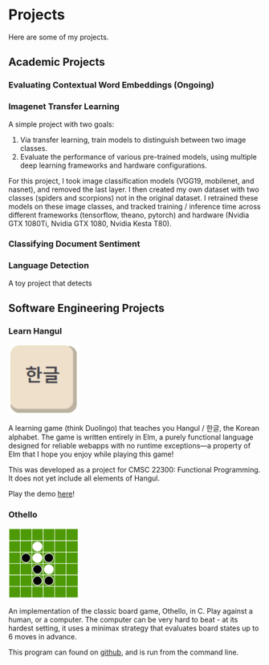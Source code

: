 # Projects 
Here are some of my projects.

## Academic Projects

### Evaluating Contextual Word Embeddings (Ongoing)

### Imagenet Transfer Learning
A simple project with two goals:
1. Via transfer learning, train models to distinguish between two image classes.
2. Evaluate the performance of various pre-trained models, using multiple deep learning frameworks and hardware configurations.

For this project, I took image classification models (VGG19, mobilenet, and nasnet), and removed the last layer. I then created my own dataset with two classes (spiders and scorpions) not in the original dataset. I retrained these models on these image classes, and tracked training / inference time across different frameworks (tensorflow, theano, pytorch) and hardware (Nvidia GTX 1080Ti, Nvidia GTX 1080, Nvidia Kesta T80).

### Classifying Document Sentiment

### Language Detection
A toy project that detects

## Software Engineering Projects

### Learn Hangul
<img src="/assets/img/Thumb.png" width="140" height="140">

A learning game (think Duolingo) that teaches you Hangul / 한글, the Korean alphabet. The game is written entirely in Elm, a purely functional language designed for reliable webapps with no runtime exceptions—a property of Elm that I hope you enjoy while playing this game!


This was developed as a project for CMSC 22300: Functional Programming. It does not yet include all elements of Hangul.

Play the demo [here](https://www.classes.cs.uchicago.edu/archive/2019/spring/22300-1/showcase/mwhanna/index.html)!

### Othello
<img src="/assets/img/othello.png" width="140" height="140">

An implementation of the classic board game, Othello, in C. Play against a human, or a computer. The computer can be very hard to beat - at its hardest setting, it uses a minimax strategy that evaluates board states up to 6 moves in advance.

This program can found on <a href="https://github.com/hannamw/othello-in-c">github</a>, and is run from the command line.
